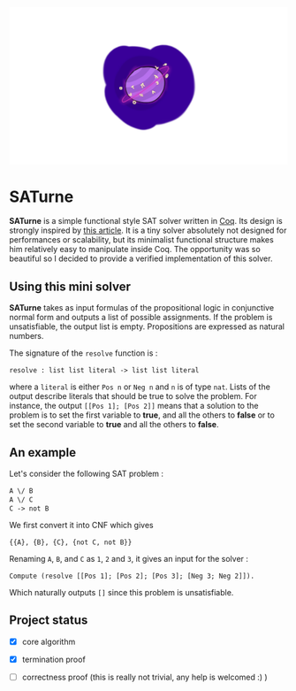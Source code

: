 ![logo](planet.png)

# SATurne

**SATurne** is a simple functional style SAT solver written in [Coq](https://coq.inria.fr/). Its design is strongly inspired by [this article](http://www.cse.chalmers.se/~algehed/blogpostsHTML/SAT.html). It is a tiny solver absolutely not designed for performances or scalability, but its minimalist functional structure makes him relatively easy to manipulate inside Coq. The opportunity was so beautiful so I decided to provide a verified implementation of this solver.

## Using this mini solver

**SATurne** takes as input formulas of the propositional logic in conjunctive normal form and outputs a list of possible assignments. If the problem is unsatisfiable, the output list is empty. Propositions are expressed as natural numbers.

The signature of the `resolve` function is :
```coq
resolve : list list literal -> list list literal
```

where a `literal` is either `Pos n` or `Neg n` and `n` is of type `nat`.
Lists of the output describe literals that should be true to solve the problem.
For instance, the output `[[Pos 1]; [Pos 2]]` means that a solution to the problem is to set the first variable to **true**, and all the others to **false** or to set the second variable to **true** and all the others to **false**.

## An example

Let's consider the following SAT problem :

```
A \/ B
A \/ C
C -> not B
```

We first convert it into CNF which 
gives 

```
{{A}, {B}, {C}, {not C, not B}}
```

Renaming `A`, `B`, and `C` as `1`, `2` and `3`, it gives an input for the solver :

```
Compute (resolve [[Pos 1]; [Pos 2]; [Pos 3]; [Neg 3; Neg 2]]).
```

Which naturally outputs `[]` since this problem is unsatisfiable.

## Project status

+ [x] core algorithm
+ [x] termination proof
+ [ ] correctness proof (this is really not trivial, any help is welcomed :) )




